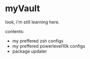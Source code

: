 # myVault

look, i'm still learning here.

contents:

- my preffered zsh configs
- my preffered powerlevel10k configs
- package updater
